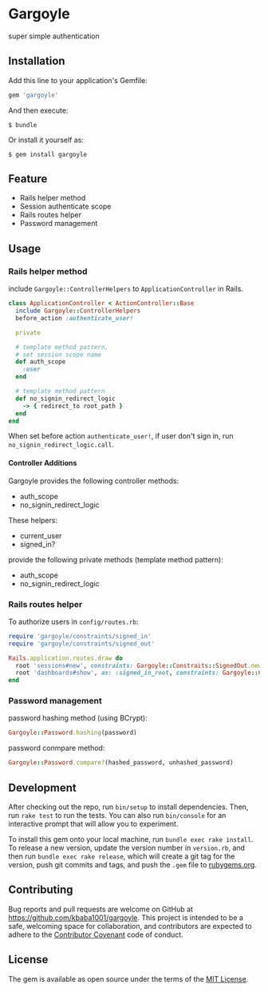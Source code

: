 # Gargoyle

super simple authentication

## Installation

Add this line to your application's Gemfile:

```ruby
gem 'gargoyle'
```

And then execute:

    $ bundle

Or install it yourself as:

    $ gem install gargoyle

## Feature

- Rails helper method
- Session authenticate scope
- Rails routes helper
- Password management

## Usage

### Rails helper method

include `Gargoyle::ControllerHelpers` to `ApplicationController` in Rails.

```ruby
class ApplicationController < ActionController::Base
  include Gargoyle::ControllerHelpers
  before_action :authenticate_user!

  private

  # template method pattern.
  # set session scope name
  def auth_scope
    :user
  end

  # template method pattern
  def no_signin_redirect_logic
    -> { redirect_to root_path }
  end
end
```

When set before action `authenticate_user!`, if user don't sign in, run `no_signin_redirect_logic.call`.

#### Controller Additions

Gargoyle provides the following controller methods:

- auth_scope
- no_signin_redirect_logic

These helpers:

- current_user
- signed_in?

provide the following private methods (template method pattern):

- auth_scope
- no_signin_redirect_logic

### Rails routes helper

To authorize users in `config/routes.rb`:

```ruby
require 'gargoyle/constraints/signed_in'
require 'gargoyle/constraints/signed_out'

Rails.application.routes.draw do
  root 'sessions#new', constraints: Gargoyle::Constraits::SignedOut.new(:user)
  root 'dashboards#show', as: :signed_in_root, constraints: Gargoyle::Constraits::SignedIn.new(:user)
end
```

### Password management

password hashing method (using BCrypt):

```ruby
Gargoyle::Password.hashing(password)
```

password conmpare method:

```ruby
Gargoyle::Password.compare?(hashed_password, unhashed_password)
```

## Development

After checking out the repo, run `bin/setup` to install dependencies. Then, run `rake test` to run the tests. You can also run `bin/console` for an interactive prompt that will allow you to experiment.

To install this gem onto your local machine, run `bundle exec rake install`. To release a new version, update the version number in `version.rb`, and then run `bundle exec rake release`, which will create a git tag for the version, push git commits and tags, and push the `.gem` file to [rubygems.org](https://rubygems.org).

## Contributing

Bug reports and pull requests are welcome on GitHub at https://github.com/kbaba1001/gargoyle. This project is intended to be a safe, welcoming space for collaboration, and contributors are expected to adhere to the [Contributor Covenant](http://contributor-covenant.org) code of conduct.

## License

The gem is available as open source under the terms of the [MIT License](http://opensource.org/licenses/MIT).
